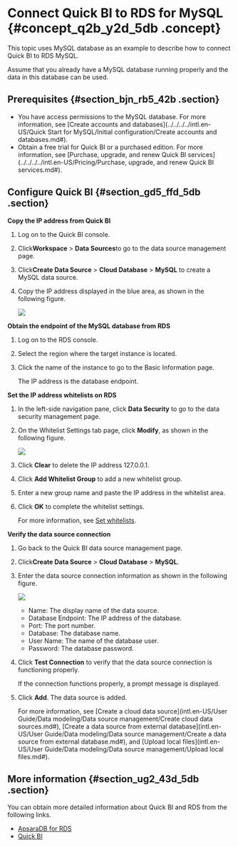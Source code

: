 # **Connect Quick BI to RDS for MySQL** {#concept_q2b_y2d_5db .concept}

This topic uses MySQL database as an example to describe how to connect Quick BI to RDS MySQL.

Assume that you already have a MySQL database running properly and the data in this database can be used.

## Prerequisites {#section_bjn_rb5_42b .section}

-   You have access permissions to the MySQL database. For more information, see [Create accounts and databases](../../../../intl.en-US/Quick Start for MySQL/Initial configuration/Create accounts and databases.md#).
-   Obtain a free trial for Quick BI or a purchased edition. For more information, see [Purchase, upgrade, and renew Quick BI services](../../../../intl.en-US/Pricing/Purchase, upgrade, and renew Quick BI services.md#).

## Configure Quick BI {#section_gd5_ffd_5db .section}

**Copy the IP address from Quick BI**

1.  Log on to the Quick BI console.
2.  Click**Workspace** \> **Data Sources**to go to the data source management page.
3.  Click**Create Data Source** \> **Cloud Database** \> **MySQL** to create a MySQL data source.
4.  Copy the IP address displayed in the blue area, as shown in the following figure.

    ![](http://static-aliyun-doc.oss-cn-hangzhou.aliyuncs.com/assets/img/9076/15447885581134_en-US.png)


**Obtain the endpoint of the MySQL database from RDS**

1.  Log on to the RDS console.
2.  Select the region where the target instance is located.
3.  Click the name of the instance to go to the Basic Information page.

    The IP address is the database endpoint.


**Set the IP address whitelists on RDS**

1.  In the left-side navigation pane, click **Data Security** to go to the data security management page.
2.  On the Whitelist Settings tab page, click **Modify**, as shown in the following figure.

    ![](http://static-aliyun-doc.oss-cn-hangzhou.aliyuncs.com/assets/img/9076/15447885581137_en-US.png)

3.  Click **Clear** to delete the IP address 127.0.0.1.
4.  Click **Add Whitelist Group** to add a new whitelist group.
5.  Enter a new group name and paste the IP address in the whitelist area.
6.  Click **OK** to complete the whitelist settings.

    For more information, see [Set whitelists](https://www.alibabacloud.com/help/doc-detail/26198.htm?spm=a2c63.p38356.a3.5.26854bd3feeGKO).


**Verify the data source connection**

1.  Go back to the Quick BI data source management page.
2.  Click**Create Data Source** \> **Cloud Database** \> **MySQL**.
3.  Enter the data source connection information as shown in the following figure.

    ![](http://static-aliyun-doc.oss-cn-hangzhou.aliyuncs.com/assets/img/9076/15447885581140_en-US.png)

    -   Name: The display name of the data source.
    -   Database Endpoint: The IP address of the database.
    -   Port: The port number.
    -   Database: The database name.
    -   User Name: The name of the database user.
    -   Password: The database password.
4.  Click **Test Connection** to verify that the data source connection is functioning properly.

    If the connection functions properly, a prompt message is displayed.

5.  Click **Add**. The data source is added.

    For more information, see [Create a cloud data source](intl.en-US/User Guide/Data modeling/Data source management/Create cloud data sources.md#), [Create a data source from external database](intl.en-US/User Guide/Data modeling/Data source management/Create a data source from external database.md#), and [Upload local files](intl.en-US/User Guide/Data modeling/Data source management/Upload local files.md#).


## More information {#section_ug2_43d_5db .section}

You can obtain more detailed information about Quick BI and RDS from the following links.

-   [ApsaraDB for RDS](https://www.alibabacloud.com/product/apsaradb-for-rds?spm=a2c63.p38356.a3.10.26854bd3feeGKO)
-   [Quick BI](https://www.alibabacloud.com/product/quickbi?spm=a2c63.p38356.a3.11.26854bd3feeGKO)

